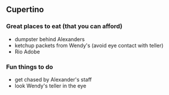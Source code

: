 ## Cupertino

### Great places to eat (that you can afford)
- dumpster behind Alexanders
- ketchup packets from Wendy's (avoid eye contact with teller)
- Rio Adobe

### Fun things to do
- get chased by Alexander's staff
- look Wendy's teller in the eye
